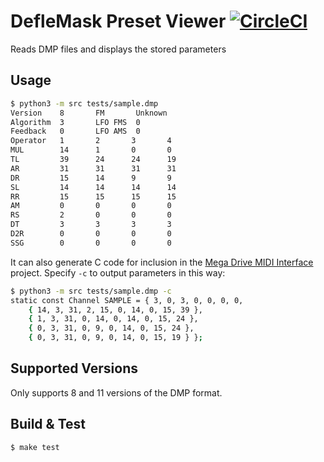 # DefleMask Preset Viewer [![CircleCI](https://circleci.com/gh/rhargreaves/deflemask-preset-viewer.svg?style=svg)](https://circleci.com/gh/rhargreaves/deflemask-preset-viewer)
Reads DMP files and displays the stored parameters

## Usage

```sh
$ python3 -m src tests/sample.dmp
Version    8       FM       Unknown
Algorithm  3       LFO FMS  0
Feedback   0       LFO AMS  0
Operator   1       2       3       4
MUL        14      1       0       0
TL         39      24      24      19
AR         31      31      31      31
DR         15      14      9       9
SL         14      14      14      14
RR         15      15      15      15
AM         0       0       0       0
RS         2       0       0       0
DT         3       3       3       3
D2R        0       0       0       0
SSG        0       0       0       0
```

It can also generate C code for inclusion in the [Mega Drive MIDI Interface](https://github.com/rhargreaves/mega-drive-midi-interface) project. Specify `-c` to output parameters in this way:

```sh
$ python3 -m src tests/sample.dmp -c
static const Channel SAMPLE = { 3, 0, 3, 0, 0, 0, 0, 
    { 14, 3, 31, 2, 15, 0, 14, 0, 15, 39 }, 
    { 1, 3, 31, 0, 14, 0, 14, 0, 15, 24 }, 
    { 0, 3, 31, 0, 9, 0, 14, 0, 15, 24 }, 
    { 0, 3, 31, 0, 9, 0, 14, 0, 15, 19 } };
```

## Supported Versions

Only supports 8 and 11 versions of the DMP format.

## Build & Test

```sh
$ make test
```
